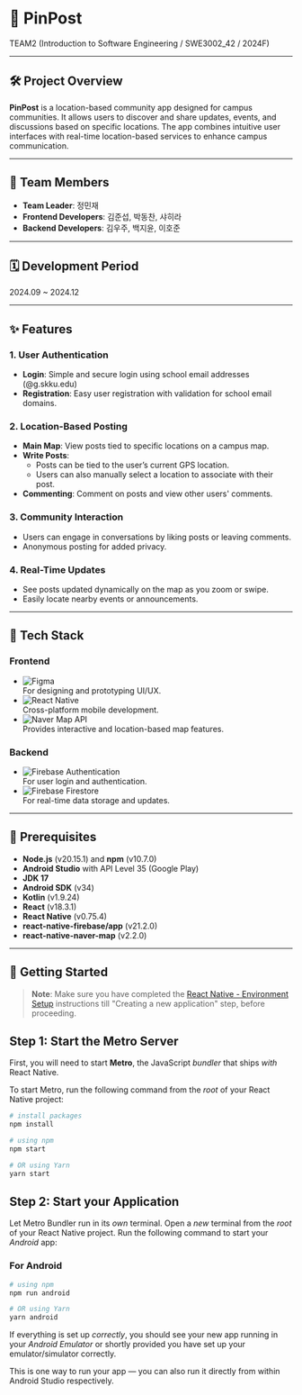# 📌 PinPost  

TEAM2 (Introduction to Software Engineering / SWE3002_42 / 2024F)  

---

## 🛠️ Project Overview  

**PinPost** is a location-based community app designed for campus communities. It allows users to discover and share updates, events, and discussions based on specific locations. The app combines intuitive user interfaces with real-time location-based services to enhance campus communication.  

---

## 👥 Team Members  

- **Team Leader**: 정민재  
- **Frontend Developers**: 김준섭, 박동찬, 샤히라  
- **Backend Developers**: 김우주, 백지윤, 이호준  

---

## 🗓️ Development Period

2024.09 ~ 2024.12 

---

## ✨ Features  

### 1. User Authentication
- **Login**: Simple and secure login using school email addresses (@g.skku.edu)
- **Registration**: Easy user registration with validation for school email domains.

### 2. Location-Based Posting
- **Main Map**: View posts tied to specific locations on a campus map.
- **Write Posts**:
  - Posts can be tied to the user’s current GPS location.
  - Users can also manually select a location to associate with their post.
- **Commenting**: Comment on posts and view other users' comments.

### 3. Community Interaction
- Users can engage in conversations by liking posts or leaving comments.
- Anonymous posting for added privacy.

### 4. Real-Time Updates
- See posts updated dynamically on the map as you zoom or swipe.
- Easily locate nearby events or announcements.

---

## 🔨 Tech Stack  

### Frontend  
- ![Figma](https://img.shields.io/badge/-Figma-F24E1E?logo=figma&logoColor=white&style=flat)  
  For designing and prototyping UI/UX.
- ![React Native](https://img.shields.io/badge/-React%20Native-61DAFB?logo=react&logoColor=white&style=flat)  
  Cross-platform mobile development.  
- ![Naver Map API](https://img.shields.io/badge/-Naver%20Map%20API-03C75A?logo=naver&logoColor=white&style=flat)  
  Provides interactive and location-based map features.  

### Backend  
- ![Firebase Authentication](https://img.shields.io/badge/-Firebase%20Authentication-FFCA28?logo=firebase&logoColor=white&style=flat)  
  For user login and authentication.  
- ![Firebase Firestore](https://img.shields.io/badge/-Firebase%20Firestore-FFCA28?logo=firebase&logoColor=white&style=flat)  
  For real-time data storage and updates.  

---

## 🧰 Prerequisites  

- **Node.js** (v20.15.1) and **npm** (v10.7.0)  
- **Android Studio** with API Level 35 (Google Play)  
- **JDK 17**  
- **Android SDK** (v34)  
- **Kotlin** (v1.9.24)  
- **React** (v18.3.1)  
- **React Native** (v0.75.4)  
- **react-native-firebase/app** (v21.2.0)  
- **react-native-naver-map** (v2.2.0)  

---

## 🚀 Getting Started

>**Note**: Make sure you have completed the [React Native - Environment Setup](https://reactnative.dev/docs/environment-setup) instructions till "Creating a new application" step, before proceeding.

## Step 1: Start the Metro Server

First, you will need to start **Metro**, the JavaScript _bundler_ that ships _with_ React Native.

To start Metro, run the following command from the _root_ of your React Native project:

```bash
# install packages
npm install

# using npm
npm start

# OR using Yarn
yarn start
```

## Step 2: Start your Application

Let Metro Bundler run in its _own_ terminal. Open a _new_ terminal from the _root_ of your React Native project. Run the following command to start your _Android_ app:

### For Android

```bash
# using npm
npm run android

# OR using Yarn
yarn android
```

If everything is set up _correctly_, you should see your new app running in your _Android Emulator_ or shortly provided you have set up your emulator/simulator correctly.

This is one way to run your app — you can also run it directly from within Android Studio respectively.
